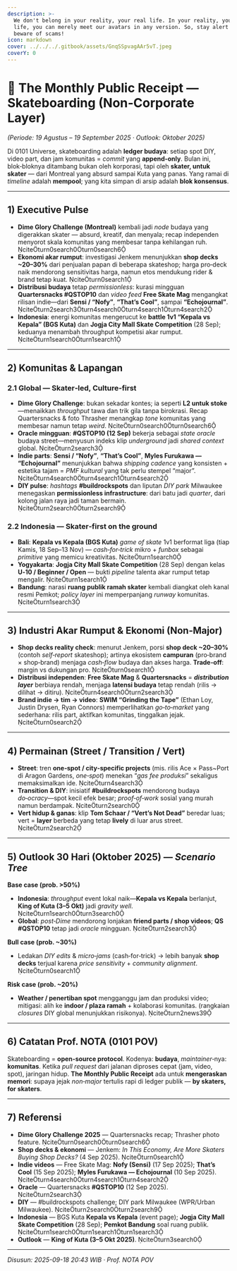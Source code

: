 ```yaml
---
description: >-
  We don't belong in your reality, your real life. In your reality, your real
  life, you can merely meet our avatars in any version. So, stay alert and
  beware of scams!
icon: markdown
cover: ../../../.gitbook/assets/GnqSSpvagAAr5vT.jpeg
coverY: 0
---
```


# 🧾 The Monthly Public Receipt — **Skateboarding (Non‑Corporate Layer)**  
*(Periode: 19 Agustus – 19 September 2025 · Outlook: Oktober 2025)*

Di 0101 Universe, skateboarding adalah **ledger budaya**: setiap spot DIY, video part, dan jam komunitas = _commit_ yang **append‑only**. Bulan ini, blok‑bloknya ditambang bukan oleh korporasi, tapi oleh **skater, untuk skater** — dari Montreal yang absurd sampai Kuta yang panas. Yang ramai di _timeline_ adalah **mempool**; yang kita simpan di arsip adalah **blok konsensus**.

---

## 1) Executive Pulse
- **Dime Glory Challenge (Montreal)** kembali jadi _node_ budaya yang digerakkan skater — absurd, kreatif, dan menyala; recap independen menyorot skala komunitas yang membesar tanpa kehilangan ruh. citeturn0search0turn0search6  
- **Ekonomi akar rumput**: investigasi Jenkem menunjukkan **shop decks ~20–30%** dari penjualan papan di beberapa skateshop; harga pro‑deck naik mendorong sensitivitas harga, namun etos mendukung rider & brand tetap kuat. citeturn0search1  
- **Distribusi budaya** tetap _permissionless_: kurasi mingguan **Quartersnacks #QSTOP10** dan _video feed_ **Free Skate Mag** mengangkat rilisan indie—dari **Sensi / “Nofy”**, **“That’s Cool”**, sampai **“Echojournal”**. citeturn2search3turn4search0turn4search1turn4search2  
- **Indonesia**: energi komunitas mengerucut ke **battle 1v1 “Kepala vs Kepala” (BGS Kuta)** dan **Jogja City Mall Skate Competition** (28 Sep); keduanya menambah throughput kompetisi akar rumput. citeturn1search0turn1search1  

---

## 2) Komunitas & Lapangan
### 2.1 Global — Skater‑led, Culture‑first
- **Dime Glory Challenge**: bukan sekadar kontes; ia seperti **L2 untuk stoke**—menaikkan _throughput_ tawa dan trik gila tanpa birokrasi. Recap Quartersnacks & foto Thrasher menangkap _tone_ komunitas yang membesar namun tetap _weird_. citeturn0search0turn0search6  
- **Oracle mingguan**: **#QSTOP10 (12 Sep)** bekerja sebagai _state oracle_ budaya street—menyusun indeks klip _underground_ jadi _shared context_ global. citeturn2search3  
- **Indie parts**: **Sensi / “Nofy”**, **“That’s Cool”**, **Myles Furukawa — “Echojournal”** menunjukkan bahwa _shipping cadence_ yang konsisten + estetika tajam = _PMF kultural_ yang tak perlu stempel “major”. citeturn4search0turn4search1turn4search2  
- **DIY pulse**: _hashtags_ **#buildrockspots** dan liputan _DIY park_ Milwaukee menegaskan **permissionless infrastructure**: dari batu jadi _quarter_, dari kolong jalan raya jadi taman bermain. citeturn2search0turn2search9  

### 2.2 Indonesia — Skater‑first on the ground
- **Bali**: **Kepala vs Kepala (BGS Kuta)** _game of skate_ 1v1 berformat liga (tiap Kamis, 18 Sep–13 Nov) — _cash‑for‑trick_ mikro + _funbox_ sebagai _primitive_ yang memicu kreativitas. citeturn1search0  
- **Yogyakarta**: **Jogja City Mall Skate Competition** (28 Sep) dengan kelas **U‑10 / Beginner / Open** — bukti _pipeline_ talenta akar rumput tetap mengalir. citeturn1search1  
- **Bandung**: narasi **ruang publik ramah skater** kembali diangkat oleh kanal resmi Pemkot; _policy layer_ ini memperpanjang _runway_ komunitas. citeturn1search3  

---

## 3) Industri Akar Rumput & Ekonomi (Non‑Major)
- **Shop decks reality check**: menurut Jenkem, porsi **shop deck ~20–30%** (contoh _self‑report_ skateshop); artinya ekosistem **campuran** (pro‑brand × shop‑brand) menjaga _cash‑flow_ budaya dan akses harga. **Trade‑off**: margin vs dukungan pro. citeturn0search1  
- **Distribusi independen**: **Free Skate Mag** & **Quartersnacks** = **_distribution layer_** berbiaya rendah, menjaga **latensi budaya** tetap rendah (rilis → dilihat → ditiru). citeturn4search0turn2search3  
- **Brand indie → tim → video**: **SWIM “Grinding the Tape”** (Ethan Loy, Justin Drysen, Ryan Connors) memperlihatkan _go‑to‑market_ yang sederhana: rilis part, aktifkan komunitas, tinggalkan jejak. citeturn0search2  

---

## 4) Permainan (Street / Transition / Vert)
- **Street**: tren **one‑spot / city‑specific projects** (mis. rilis Ace × Pass~Port di Aragon Gardens, _one‑spot_) menekan “_gas fee produksi_” sekaligus memaksimalkan ide. citeturn4search3  
- **Transition & DIY**: inisiatif **#buildrockspots** mendorong budaya _do‑ocracy_—spot kecil efek besar; _proof‑of‑work_ sosial yang murah namun berdampak. citeturn2search0  
- **Vert hidup & ganas**: klip **Tom Schaar / “Vert’s Not Dead”** beredar luas; vert = **layer** berbeda yang tetap **lively** di luar arus street. citeturn2search2  

---

## 5) Outlook 30 Hari (Oktober 2025) — _Scenario Tree_
**Base case (prob. >50%)**  
- **Indonesia**: _throughput_ event lokal naik—**Kepala vs Kepala** berlanjut, **King of Kuta (3–5 Okt)** jadi _gravity well_. citeturn1search0turn3search0  
- **Global**: _post‑Dime_ mendorong lonjakan **friend parts / shop videos**; **QS #QSTOP10** tetap jadi _oracle_ mingguan. citeturn2search3  

**Bull case (prob. ~30%)**  
- Ledakan _DIY edits_ & _micro‑jams_ (cash‑for‑trick) → lebih banyak **shop decks** terjual karena _price sensitivity_ + _community alignment_. citeturn0search1  

**Risk case (prob. ~20%)**  
- **Weather / penertiban spot** mengganggu jam dan produksi video; mitigasi: alih ke **indoor / plaza ramah** + kolaborasi komunitas. (rangkaian _closures_ DIY global menunjukkan risikonya). citeturn2news39  

---

## 6) Catatan Prof. NOTA (0101 POV)
Skateboarding = **open‑source protocol**. Kodenya: **budaya**, _maintainer_‑nya: **komunitas**. Ketika _pull request_ dari jalanan diproses cepat (jam, video, spot), jaringan hidup. **The Monthly Public Receipt** ada untuk **mengeraskan memori**: supaya jejak _non‑major_ tertulis rapi di ledger publik — **by skaters, for skaters**.

---

## 7) Referensi
- **Dime Glory Challenge 2025** — Quartersnacks recap; Thrasher photo feature. citeturn0search0turn0search6  
- **Shop decks & ekonomi** — Jenkem: _In This Economy, Are More Skaters Buying Shop Decks?_ (4 Sep 2025). citeturn0search1  
- **Indie videos** — Free Skate Mag: **Nofy (Sensi)** (17 Sep 2025); **That’s Cool** (15 Sep 2025); **Myles Furukawa — Echojournal** (10 Sep 2025). citeturn4search0turn4search1turn4search2  
- **Oracle** — Quartersnacks **#QSTOP10** (12 Sep 2025). citeturn2search3  
- **DIY** — #buildrockspots challenge; DIY park Milwaukee (WPR/Urban Milwaukee). citeturn2search0turn2search9  
- **Indonesia** — BGS Kuta **Kepala vs Kepala** (event page); **Jogja City Mall Skate Competition** (28 Sep); **Pemkot Bandung** soal ruang publik. citeturn1search0turn1search1turn1search3  
- **Outlook** — **King of Kuta (3–5 Okt 2025)**. citeturn3search0  

---

*Disusun: 2025-09-18 20:43 WIB · Prof. NOTA POV*
